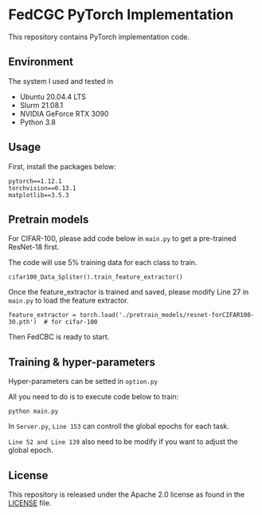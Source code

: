 # FedCGC PyTorch Implementation

This repository contains PyTorch implementation code.

## Environment
The system I used and tested in
- Ubuntu 20.04.4 LTS
- Slurm 21.08.1
- NVIDIA GeForce RTX 3090
- Python 3.8

## Usage
First, install the packages below:
```
pytorch==1.12.1
torchvision==0.13.1
matplotlib==3.5.3
```

## Pretrain models
For CIFAR-100, please add code below in `main.py` to get a pre-trained ResNet-18 first.

The code will use 5% training data for each class to train.
```
cifar100_Data_Spliter().train_feature_extractor()
```
Once the feature_extractor is trained and saved, please modify Line 27 in `main.py` to load the feature extractor.
```angular2html
feature_extractor = torch.load('./pretrain_models/resnet-forCIFAR100-30.pth')  # for cifar-100
```
Then FedCBC is ready to start.

## Training & hyper-parameters

Hyper-parameters can be setted in `option.py`

All you need to do is to execute code below to train:
```
python main.py 
```

In `Server.py`, `Line 153` can controll the global epochs for each task.

`Line 52 and Line 139` also need to be modify if you want to adjust the global epoch.






## License
This repository is released under the Apache 2.0 license as found in the [LICENSE](LICENSE) file.


